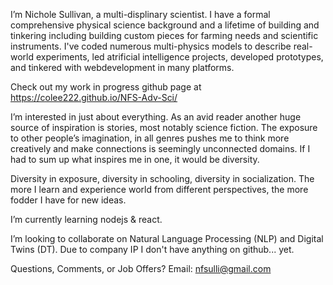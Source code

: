 I’m Nichole Sullivan, a multi-displinary scientist. I have a formal comprehensive physical science background and a lifetime of building and tinkering including
building custom pieces for farming needs and scientific instruments. I've coded numerous multi-physics models to describe real-world experiments, led atrificial intelligence projects,
developed prototypes, and tinkered with webdevelopment in many platforms. 

Check out my work in progress github page at https://colee222.github.io/NFS-Adv-Sci/

I’m interested in just about everything. As an avid reader another huge source of inspiration is stories, most notably science fiction. The exposure to other people’s imagination, 
in all genres pushes me to think more creatively and make connections is seemingly unconnected domains. If I had to sum up what inspires me in one, it would be diversity. 

Diversity in exposure, diversity in schooling, diversity in socialization. The more I learn and experience world from different perspectives, the more fodder I have for new ideas. 

I’m currently learning nodejs & react.

I’m looking to collaborate on Natural Language Processing (NLP) and Digital Twins (DT). Due to company IP I don't have anything on github... yet. 

Questions, Comments, or Job Offers? Email: nfsulli@gmail.com

<!---
colee222/colee222 is a ✨ special ✨ repository because its `README.md` (this file) appears on your GitHub profile.
You can click the Preview link to take a look at your changes.
--->
